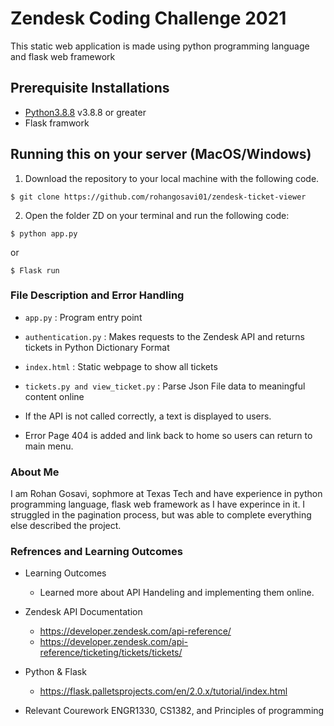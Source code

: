 # Zendesk Coding Challenge 2021 

This static web application is made using python programming language and flask web framework

## Prerequisite Installations

- [Python3.8.8](https://www.python.org/downloads/) v3.8.8 or greater
- Flask framwork

## Running this on your server (MacOS/Windows)

1. Download the repository to your local machine with the following code.

```
$ git clone https://github.com/rohangosavi01/zendesk-ticket-viewer
```

2. Open the folder ZD on your terminal and run the following code:
```
$ python app.py 

```
or 

```
$ Flask run

```

### File Description and Error Handling

- ```app.py``` : Program entry point
- ```authentication.py``` : Makes requests to the Zendesk API and returns tickets in Python Dictionary Format
- ```index.html``` : Static webpage to show all tickets
- ```tickets.py and view_ticket.py``` : Parse Json File data to meaningful content online

- If the API is not called correctly, a text is displayed to users. 
- Error Page 404 is added and link back to home so users can return to main menu. 

### About Me 

I am Rohan Gosavi, sophmore at Texas Tech and have experience in python programming language, flask web framework as I have experince in it. I struggled in the pagination process, but was able to complete everything else described the project.

### Refrences and Learning Outcomes

- Learning Outcomes 
    - Learned more about API Handeling and implementing them online. 

- Zendesk API Documentation    
    - https://developer.zendesk.com/api-reference/
    - https://developer.zendesk.com/api-reference/ticketing/tickets/tickets/

- Python & Flask 
    - https://flask.palletsprojects.com/en/2.0.x/tutorial/index.html

- Relevant Courework ENGR1330, CS1382, and Principles of programming

